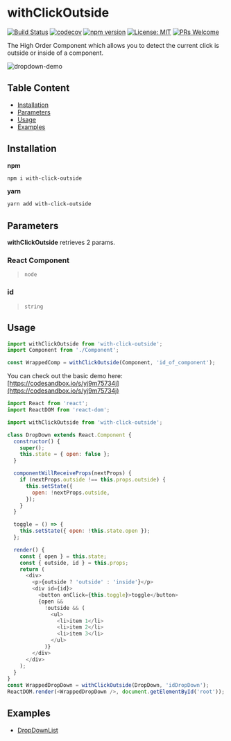 # withClickOutside

[![Build Status](https://travis-ci.org/davidnguyen179/with-click-outside.svg?branch=master)](https://travis-ci.org/davidnguyen179/with-click-outside) [![codecov](https://codecov.io/gh/davidnguyen179/with-click-outside/branch/master/graph/badge.svg)](https://codecov.io/gh/davidnguyen179/with-click-outside) [![npm version](https://badge.fury.io/js/with-click-outside.svg)](https://badge.fury.io/js/with-click-outside) [![License: MIT](https://img.shields.io/badge/license-MIT-blue.svg)](https://github.com/davidnguyen179/with-click-outside/blob/master/LICENSE) [![PRs Welcome](https://img.shields.io/badge/PRs-welcome-brightgreen.svg?style=flat-square)](http://makeapullrequest.com)

The High Order Component which allows you to detect the current click is outside or inside of a component.

![dropdown-demo](https://user-images.githubusercontent.com/6290720/39672342-d61c56a6-5152-11e8-86ac-59d9a058d331.gif)


## Table Content

 - [Installation](https://github.com/davidnguyen179/with-click-outside#installation)
 - [Parameters](https://github.com/davidnguyen179/with-click-outside#parameters)
 - [Usage](https://github.com/davidnguyen179/with-click-outside#usage)
 - [Examples](https://github.com/davidnguyen179/with-click-outside#examples)

## Installation

**npm**
```bash
npm i with-click-outside
```

**yarn**
```bash
yarn add with-click-outside
```

## Parameters

**withClickOutside** retrieves 2 params.

### React Component
> `node`

### id
> `string`

## Usage

```js
import withClickOutside from 'with-click-outside';
import Component from './Component';

const WrappedComp = withClickOutside(Component, 'id_of_component');
```

You can check out the basic demo here: [https://codesandbox.io/s/yj9m75734j](https://codesandbox.io/s/yj9m75734j)

```js
import React from 'react';
import ReactDOM from 'react-dom';

import withClickOutside from 'with-click-outside';

class DropDown extends React.Component {
  constructor() {
    super();
    this.state = { open: false };
  }

  componentWillReceiveProps(nextProps) {
    if (nextProps.outside !== this.props.outside) {
      this.setState({
        open: !nextProps.outside,
      });
    }
  }

  toggle = () => {
    this.setState({ open: !this.state.open });
  };

  render() {
    const { open } = this.state;
    const { outside, id } = this.props;
    return (
      <div>
        <p>{outside ? 'outside' : 'inside'}</p>
        <div id={id}>
          <button onClick={this.toggle}>toggle</button>
          {open &&
            !outside && (
              <ul>
                <li>item 1</li>
                <li>item 2</li>
                <li>item 3</li>
              </ul>
            )}
        </div>
      </div>
    );
  }
}
const WrappedDropDown = withClickOutside(DropDown, 'idDropDown');
ReactDOM.render(<WrappedDropDown />, document.getElementById('root'));
```

## Examples
- [DropDownList](https://github.com/davidnguyen179/with-click-outside/tree/master/examples/dropdownlist)
